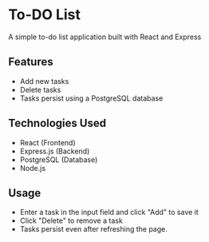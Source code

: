 # To-DO List 
A simple to-do list application built with React and Express

## Features
- Add new tasks
- Delete tasks
- Tasks persist using a PostgreSQL database

## Technologies Used
- React (Frontend)
- Express.js (Backend)
- PostgreSQL (Database)
- Node.js

## Usage 
- Enter a task in the input field and click "Add" to save it
- Click "Delete" to remove a task 
- Tasks persist even after refreshing the page.
 